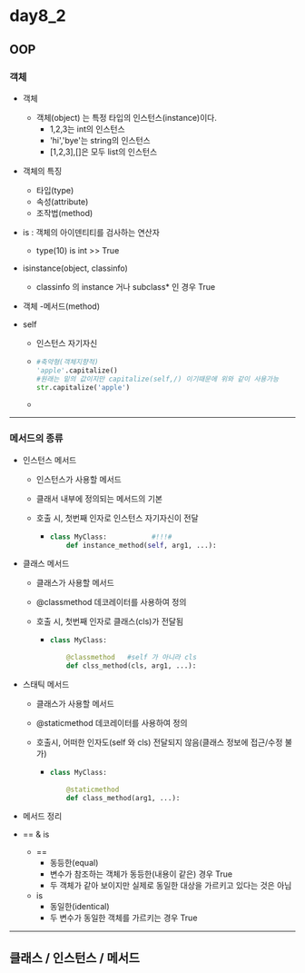 # day8_2

## OOP

### 객체

* 객체
  * 객체(object) 는 특정 타입의 인스턴스(instance)이다.
    * 1,2,3는 int의 인스턴스
    * 'hi','bye'는 string의 인스턴스
    * [1,2,3],[]은 모두 list의 인스턴스
* 객체의 특징
  * 타입(type) 
  * 속성(attribute) 
  * 조작법(method) 



* is : 객체의 아이덴티티를 검사하는 연산자
  * type(10) is int >> True



* isinstance(object, classinfo)
  * classinfo 의 instance 거나 subclass* 인 경우 True



* 객체 -메서드(method)



* self 

  * 인스턴스 자기자신

  * ```python
    #축약형(객체지향적)
    'apple'.capitalize()
    #원래는 밑의 값이지만 capitalize(self,/) 이기때문에 위와 같이 사용가능
    str.capitalize('apple')
    ```

  * 





---

### 메서드의 종류

* 인스턴스 메서드

  * 인스턴스가 사용할 메서드

  * 클래서 내부에 정의되는 메서드의 기본

  * 호출 시, 첫번째 인자로 인스턴스 자기자신이 전달

    * ```python
      class MyClass:		   #!!!#
          def instance_method(self, arg1, ...):
      ```

    

* 클래스 메서드

  * 클래스가 사용할 메서드

  * @classmethod 데코레이터를 사용하여 정의

  * 호출 시, 첫번째 인자로 클래스(cls)가 전달됨

    * ```python
      class MyClass:
          
          @classmethod   #self 가 아니라 cls
          def clss_method(cls, arg1, ...):
      ```



* 스태틱 메서드

  * 클래스가 사용할 메서드

  * @staticmethod 데코레이터를 사용하여 정의

  * 호출시, 어떠한 인자도(self 와 cls) 전달되지 않음(클래스 정보에 접근/수정 불가)

    * ```python
      class MyClass:
          
          @staticmethod
          def class_method(arg1, ...):
      ```

  



* 메서드 정리





* == & is
  * == 
    * 동등한(equal)
    * 변수가 참조하는 객체가 동등한(내용이 같은) 경우 True
    * 두 객체가 같아 보이지만 실제로 동일한 대상을 가르키고 있다는 것은 아님
  * is
    * 동일한(identical)
    * 두 변수가 동일한 객체를 가르키는 경우 True



---

## 클래스 / 인스턴스 / 메서드





